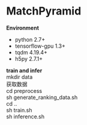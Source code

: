 MatchPyramid
====
**Environment**
- python 2.7+
- tensorflow-gpu 1.3+
- tqdm 4.19.4+
- h5py 2.7.1+
  
**train and infer**  
mkdir data  
获取数据  
cd preprocess  
sh generate_ranking_data.sh  
cd ..  
sh train.sh  
sh inference.sh  
